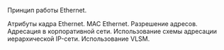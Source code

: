 Принцип работы Ethernet.

Атрибуты кадра Ethernet. MAC Ethernet. Разрешение адресов. Адресация в корпоративной сети. Использование схемы адресации иерархической IP-сети. Использование VLSM.